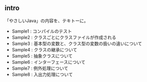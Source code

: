 ## intro

「やさしいJava」の内容を、テキトーに。

+ Sample1 : コンパイルのテスト 
+ Sample2 : クラスごとにクラスファイルが作成される
+ Sample3 : 基本型の変数と、クラス型の変数の扱いの違いについて
+ Sample4 : クラスの継承について
+ Sample5 : 抽象クラスについて
+ Sample6 : インターフェースについて
+ Sample7 : 例外処理について
+ Sample8 : 入出力処理について